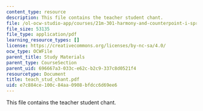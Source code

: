 ```yaml
---
content_type: resource
description: This file contains the teacher student chant.
file: /ol-ocw-studio-app/courses/21m-301-harmony-and-counterpoint-i-spring-2005/e7c884ce100c84aa0908bfdcc6d69ee6_teach_stud_chant.pdf
file_size: 53135
file_type: application/pdf
learning_resource_types: []
license: https://creativecommons.org/licenses/by-nc-sa/4.0/
ocw_type: OCWFile
parent_title: Study Materials
parent_type: CourseSection
parent_uid: 696667a3-033c-e62c-b2c9-337c8d0521f4
resourcetype: Document
title: teach_stud_chant.pdf
uid: e7c884ce-100c-84aa-0908-bfdcc6d69ee6
---
```

This file contains the teacher student chant.